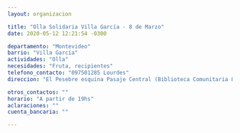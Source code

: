 ```yaml
---
layout: organizacion

title: "Olla Solidaria Villa García - 8 de Marzo"
date: 2020-05-12 12:21:54 -0300

departamento: "Montevideo"
barrio: "Villa García"
actividades: "Olla"
necesidades: "Fruta, recipientes"
telefono_contacto: "097501285 Lourdes"
direccion: "El Pesebre esquina Pasaje Central (Biblioteca Comunitaria 8 de Marzo)"

otros_contactos: ""
horario: "A partir de 19hs"
aclaraciones: ""
cuenta_bancaria: ""

---
```

